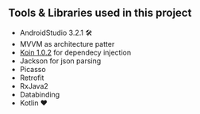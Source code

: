 ## Tools & Libraries used in this project

 - AndroidStudio 3.2.1 🛠
 - MVVM as architecture patter
 - [Koin 1.0.2](https://old.insert-koin.io/) for dependecy injection
 - Jackson for json parsing
 - Picasso
 - Retrofit
 - RxJava2
 - Databinding
 - Kotlin ❤️